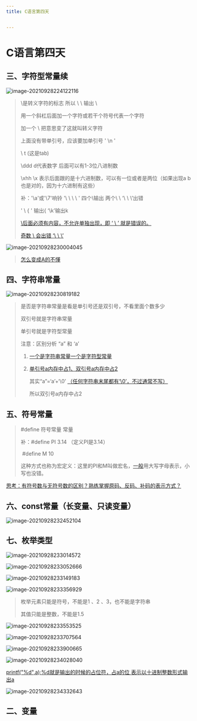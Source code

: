 ```yaml
---
title: C语言第四天


---
```


# C语言第四天

## 三、字符型常量续

![image-20210928224122116](http://imgblogslp.test.upcdn.net//picgo/20210928224122.png)

> \是转义字符的标志  所以 \ \ 输出 \ 
>
> 用一个斜杠后面加一个字符或若干个符号代表一个字符
>
> 加一个 \  把意思变了这就叫转义字符
>
> 上面没有带单引号，应该要加单引号 ' \n '
>
> \ t (这是tab) 
>
> \ddd  d代表数字   后面可以有1-3位八进制数 
>
> \xhh  \x 表示后面跟的是十六进制数，可以有一位或者是两位（如果出现a b也是对的，因为十六进制有这些）
>
> 补：'\a'或'\7'响铃       '\ \ \ \ ' 四个\输出 两个\ \     ‘\\ \ \’出错
>
>   ' \ { ' 输出{                   ‘\k’输出k
>
> [\后面必须有内容，不允许单独出现，即 ‘ \ ’ 就是错误的。]()
>
> [奇数 \ 会出错  ‘\ \ \’]() 

![image-20210928230004045](http://imgblogslp.test.upcdn.net//picgo/20210928230004.png)

> [怎么变成A的不懂]()

## 四、字符串常量

![image-20210928230819182](http://imgblogslp.test.upcdn.net//picgo/20210928230819.png)

> 是否是字符串常量是看是单引号还是双引号，不看里面个数多少
>
> 双引号就是字符串常量
>
> 单引号就是字符型常量
>
> 注意：区别分析 “a” 和 ‘a’ 
>
> 1. [一个是字符串常量一个是字符型常量]()
>
> 2. [单引号a内存中占1、双引号a内存中占2]()
>
>    其实“a”=‘a’+‘\0’  [（任何字符串末尾都有‘\0’，不过通常不写）]()
>
>    所以双引号a内存中占2

## 五、符号常量

> #define  符号常量  常量
>
> 补：#define  PI   3.14  （定义PI是3.14）
>
> ​		#define  M   10
>
> 这种方式也称为宏定义：这里的PI和M叫做宏名，[一般]()用大写字母表示，小写也没错。

[思考：有符号数与无符号数的区别？熟练掌握原码、反码、补码的表示方式？]()

## 六、const常量（长变量、只读变量）

![image-20210928232452104](http://imgblogslp.test.upcdn.net//picgo/20210928232452.png)

## 七、枚举类型

![image-20210928233014572](http://imgblogslp.test.upcdn.net//picgo/20210928233014.png)

![image-20210928233052666](http://imgblogslp.test.upcdn.net//picgo/20210928233052.png)

![image-20210928233149183](http://imgblogslp.test.upcdn.net//picgo/20210928233149.png)

![image-20210928233356929](http://imgblogslp.test.upcdn.net//picgo/20210928233356.png)

> 枚举元素只能是符号，不能是1 、2 、3，也不能是字符串
>
> 其值只能是整数，不能是1.5

![image-20210928233553525](http://imgblogslp.test.upcdn.net//picgo/20210928233553.png)

![image-20210928233707564](http://imgblogslp.test.upcdn.net//picgo/20210928233707.png)

![image-20210928233900665](http://imgblogslp.test.upcdn.net//picgo/20210928233900.png)

![image-20210928234028040](http://imgblogslp.test.upcdn.net//picgo/20210928234028.png)

[printf("%d",a);%d就是输出的时候的占位符，占a的位 表示以十进制整数形式输出a]()

![image-20210928234332643](http://imgblogslp.test.upcdn.net//picgo/20210928234332.png)

## 二、变量